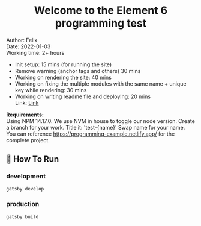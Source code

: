<h1 align="center">
  Welcome to the Element 6 programming test
</h1>

Author: Felix <br/>
Date: 2022-01-03 <br/>
Working time: 2+ hours <br/>

- Init setup: 15 mins (for running the site)<br/>
- Remove warning (anchor tags and others) 30 mins <br/>
- Working on rendering the site: 40 mins <br/>
- Working on fixing the multiple modules with the same name + unique key while rendering: 30 mins <br/>
- Working on writing readme file and deploying: 20 mins <br/>
  Link: [Link](https://romantic-khorana-feb5b7.netlify.app/)

**Requirements:** <br/>
Using NPM 14.17.0. We use NVM in house to toggle our node version.
Create a branch for your work. Title it: 'test-{name}'
Swap name for your name.
You can reference https://programming-example.netlify.app/ for the complete project.

## 🚀 How To Run

### development

```js
gatsby develop
```

### production

```js
gatsby build
```
